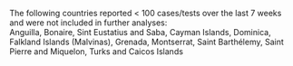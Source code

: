 The following countries reported < 100 cases/tests over the last 7 weeks and were not included in further analyses:<br>Anguilla, Bonaire, Sint Eustatius and Saba, Cayman Islands, Dominica, Falkland Islands (Malvinas), Grenada, Montserrat, Saint Barthélemy, Saint Pierre and Miquelon, Turks and Caicos Islands
<br>
